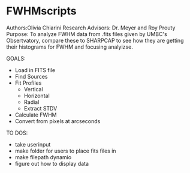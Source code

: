 # FWHMscripts


Authors:Olivia Chiarini
Research Advisors: Dr. Meyer and Roy Prouty
Purpose: To analyze FWHM data from .fits files given by UMBC's Obsertvatory, 
compare these to SHARPCAP to see how they are getting their histograms 
for FWHM and focusing analyizse. 


GOALS:
- Load in FITS file
- Find Sources
- Fit Profiles
  - Vertical
  - Horizontal
  - Radial
  - Extract STDV
- Calculate FWHM
- Convert from pixels at arcseconds



TO DOS:
- take userinput
- make folder for users to place fits files in
- make filepath dynamio
- figure out how to display data


